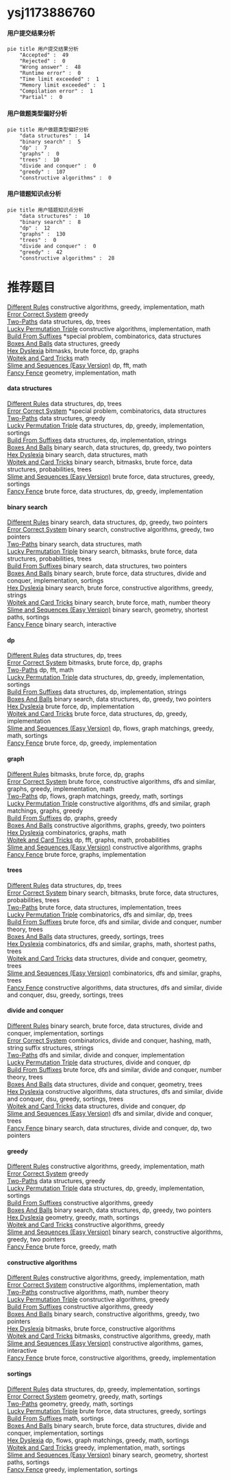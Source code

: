 # ysj1173886760
<!-- tabs:start -->
#### **用户提交结果分析**

```mermaid
pie title 用户提交结果分析
    "Accepted" :  49
    "Rejected" :  0
    "Wrong answer" :  48
    "Runtime error" :  0
    "Time limit exceeded" :  1
    "Memory limit exceeded" :  1
    "Compilation error" :  1
    "Partial" :  0
```
#### **用户做题类型偏好分析**

```mermaid
pie title 用户做题类型偏好分析
    "data structures" :  14
    "binary search" :  5
    "dp" :  7
    "graphs" :  0
    "trees" :  10
    "divide and conquer" :  0
    "greedy" :  107
    "constructive algorithms" :  0
```
#### **用户错题知识点分析**

```mermaid
pie title 用户错题知识点分析
    "data structures" :  10
    "binary search" :  8
    "dp" :  12
    "graphs" :  130
    "trees" :  0
    "divide and conquer" :  0
    "greedy" :  42
    "constructive algorithms" :  28
```
<!-- tabs:end -->
# 推荐题目
[Different Rules](http://codeforces.com/problemset/problem/1313/B)		constructive algorithms,
                        greedy,
                        implementation,
                        math		  
[Error Correct System](http://codeforces.com/problemset/problem/527/B)		greedy		  
[Two-Paths](http://codeforces.com/problemset/problem/1000/G)		data structures,
                        dp,
                        trees		  
[Lucky Permutation Triple](https://codeforces.com/contest/304/problem/C)		constructive algorithms,
                        implementation,
                        math		  
[Build From Suffixes](http://codeforces.com/problemset/problem/1488/H)		*special problem,
                        combinatorics,
                        data structures		  
[Boxes And Balls](http://codeforces.com/problemset/problem/884/D)		data structures,
                        greedy		  
[Hex Dyslexia](https://codeforces.com/contest/866/problem/E)		bitmasks,
                        brute force,
                        dp,
                        graphs		  
[Wojtek and Card Tricks](https://codeforces.com/contest/1229/problem/D)		math		  
[Slime and Sequences (Easy Version)](http://codeforces.com/problemset/problem/1349/F1)		dp,
                        fft,
                        math		  
[Fancy Fence](http://codeforces.com/problemset/problem/270/A)		geometry,
                        implementation,
                        math		  
<!-- tabs:start -->
#### **data structures**
[Different Rules](http://codeforces.com/problemset/problem/1000/G)		data structures,
                        dp,
                        trees		  
[Error Correct System](http://codeforces.com/problemset/problem/1488/H)		*special problem,
                        combinatorics,
                        data structures		  
[Two-Paths](http://codeforces.com/problemset/problem/884/D)		data structures,
                        greedy		  
[Lucky Permutation Triple](https://codeforces.com/contest/528/problem/B)		data structures,
                        dp,
                        greedy,
                        implementation,
                        sortings		  
[Build From Suffixes](http://codeforces.com/problemset/problem/1473/D)		data structures,
                        dp,
                        implementation,
                        strings		  
[Boxes And Balls](http://codeforces.com/problemset/problem/1492/C)		binary search,
                        data structures,
                        dp,
                        greedy,
                        two pointers		  
[Hex Dyslexia](http://codeforces.com/problemset/problem/1490/G)		binary search,
                        data structures,
                        math		  
[Wojtek and Card Tricks](http://codeforces.com/problemset/problem/1479/D)		binary search,
                        bitmasks,
                        brute force,
                        data structures,
                        probabilities,
                        trees		  
[Slime and Sequences (Easy Version)](http://codeforces.com/problemset/problem/1497/A)		brute force,
                        data structures,
                        greedy,
                        sortings		  
[Fancy Fence](http://codeforces.com/problemset/problem/1491/C)		brute force,
                        data structures,
                        dp,
                        greedy,
                        implementation		  
#### **binary search**
[Different Rules](http://codeforces.com/problemset/problem/1492/C)		binary search,
                        data structures,
                        dp,
                        greedy,
                        two pointers		  
[Error Correct System](http://codeforces.com/problemset/problem/1463/D)		binary search,
                        constructive algorithms,
                        greedy,
                        two pointers		  
[Two-Paths](http://codeforces.com/problemset/problem/1490/G)		binary search,
                        data structures,
                        math		  
[Lucky Permutation Triple](http://codeforces.com/problemset/problem/1479/D)		binary search,
                        bitmasks,
                        brute force,
                        data structures,
                        probabilities,
                        trees		  
[Build From Suffixes](http://codeforces.com/problemset/problem/1436/E)		binary search,
                        data structures,
                        two pointers		  
[Boxes And Balls](http://codeforces.com/problemset/problem/1461/D)		binary search,
                        brute force,
                        data structures,
                        divide and conquer,
                        implementation,
                        sortings		  
[Hex Dyslexia](http://codeforces.com/problemset/problem/1493/C)		binary search,
                        brute force,
                        constructive algorithms,
                        greedy,
                        strings		  
[Wojtek and Card Tricks](http://codeforces.com/problemset/problem/1487/D)		binary search,
                        brute force,
                        math,
                        number theory		  
[Slime and Sequences (Easy Version)](http://codeforces.com/problemset/problem/1486/B)		binary search,
                        geometry,
                        shortest paths,
                        sortings		  
[Fancy Fence](http://codeforces.com/problemset/problem/1486/C1)		binary search,
                        interactive		  
#### **dp**
[Different Rules](http://codeforces.com/problemset/problem/1000/G)		data structures,
                        dp,
                        trees		  
[Error Correct System](https://codeforces.com/contest/866/problem/E)		bitmasks,
                        brute force,
                        dp,
                        graphs		  
[Two-Paths](http://codeforces.com/problemset/problem/1349/F1)		dp,
                        fft,
                        math		  
[Lucky Permutation Triple](https://codeforces.com/contest/528/problem/B)		data structures,
                        dp,
                        greedy,
                        implementation,
                        sortings		  
[Build From Suffixes](http://codeforces.com/problemset/problem/1473/D)		data structures,
                        dp,
                        implementation,
                        strings		  
[Boxes And Balls](http://codeforces.com/problemset/problem/1492/C)		binary search,
                        data structures,
                        dp,
                        greedy,
                        two pointers		  
[Hex Dyslexia](https://codeforces.com/contest/1457/problem/C)		brute force,
                        dp,
                        implementation		  
[Wojtek and Card Tricks](http://codeforces.com/problemset/problem/1491/C)		brute force,
                        data structures,
                        dp,
                        greedy,
                        implementation		  
[Slime and Sequences (Easy Version)](http://codeforces.com/problemset/problem/1437/C)		dp,
                        flows,
                        graph matchings,
                        greedy,
                        math,
                        sortings		  
[Fancy Fence](http://codeforces.com/problemset/problem/1499/B)		brute force,
                        dp,
                        greedy,
                        implementation		  
#### **graph**
[Different Rules](https://codeforces.com/contest/866/problem/E)		bitmasks,
                        brute force,
                        dp,
                        graphs		  
[Error Correct System](http://codeforces.com/problemset/problem/1487/C)		brute force,
                        constructive algorithms,
                        dfs and similar,
                        graphs,
                        greedy,
                        implementation,
                        math		  
[Two-Paths](http://codeforces.com/problemset/problem/1437/C)		dp,
                        flows,
                        graph matchings,
                        greedy,
                        math,
                        sortings		  
[Lucky Permutation Triple](http://codeforces.com/problemset/problem/1470/D)		constructive algorithms,
                        dfs and similar,
                        graph matchings,
                        graphs,
                        greedy		  
[Build From Suffixes](http://codeforces.com/problemset/problem/1476/C)		dp,
                        graphs,
                        greedy		  
[Boxes And Balls](http://codeforces.com/problemset/problem/1304/D)		constructive algorithms,
                        graphs,
                        greedy,
                        two pointers		  
[Hex Dyslexia](http://codeforces.com/problemset/problem/1475/C)		combinatorics,
                        graphs,
                        math		  
[Wojtek and Card Tricks](http://codeforces.com/problemset/problem/553/E)		dp,
                        fft,
                        graphs,
                        math,
                        probabilities		  
[Slime and Sequences (Easy Version)](http://codeforces.com/problemset/problem/1495/C)		constructive algorithms,
                        graphs		  
[Fancy Fence](http://codeforces.com/problemset/problem/1510/K)		brute force,
                        graphs,
                        implementation		  
#### **trees**
[Different Rules](http://codeforces.com/problemset/problem/1000/G)		data structures,
                        dp,
                        trees		  
[Error Correct System](http://codeforces.com/problemset/problem/1479/D)		binary search,
                        bitmasks,
                        brute force,
                        data structures,
                        probabilities,
                        trees		  
[Two-Paths](http://codeforces.com/problemset/problem/1511/C)		brute force,
                        data structures,
                        implementation,
                        trees		  
[Lucky Permutation Triple](http://codeforces.com/problemset/problem/1499/F)		combinatorics,
                        dfs and similar,
                        dp,
                        trees		  
[Build From Suffixes](http://codeforces.com/problemset/problem/1491/E)		brute force,
                        dfs and similar,
                        divide and conquer,
                        number theory,
                        trees		  
[Boxes And Balls](http://codeforces.com/problemset/problem/1466/D)		data structures,
                        greedy,
                        sortings,
                        trees		  
[Hex Dyslexia](http://codeforces.com/problemset/problem/1495/D)		combinatorics,
                        dfs and similar,
                        graphs,
                        math,
                        shortest paths,
                        trees		  
[Wojtek and Card Tricks](http://codeforces.com/problemset/problem/1303/G)		data structures,
                        divide and conquer,
                        geometry,
                        trees		  
[Slime and Sequences (Easy Version)](http://codeforces.com/problemset/problem/1454/E)		combinatorics,
                        dfs and similar,
                        graphs,
                        trees		  
[Fancy Fence](http://codeforces.com/problemset/problem/1494/D)		constructive algorithms,
                        data structures,
                        dfs and similar,
                        divide and conquer,
                        dsu,
                        greedy,
                        sortings,
                        trees		  
#### **divide and conquer**
[Different Rules](http://codeforces.com/problemset/problem/1461/D)		binary search,
                        brute force,
                        data structures,
                        divide and conquer,
                        implementation,
                        sortings		  
[Error Correct System](http://codeforces.com/problemset/problem/1466/G)		combinatorics,
                        divide and conquer,
                        hashing,
                        math,
                        string suffix structures,
                        strings		  
[Two-Paths](http://codeforces.com/problemset/problem/1490/D)		dfs and similar,
                        divide and conquer,
                        implementation		  
[Lucky Permutation Triple](https://codeforces.com/contest/1483/problem/C)		data structures,
                        divide and conquer,
                        dp		  
[Build From Suffixes](http://codeforces.com/problemset/problem/1491/E)		brute force,
                        dfs and similar,
                        divide and conquer,
                        number theory,
                        trees		  
[Boxes And Balls](http://codeforces.com/problemset/problem/1303/G)		data structures,
                        divide and conquer,
                        geometry,
                        trees		  
[Hex Dyslexia](http://codeforces.com/problemset/problem/1494/D)		constructive algorithms,
                        data structures,
                        dfs and similar,
                        divide and conquer,
                        dsu,
                        greedy,
                        sortings,
                        trees		  
[Wojtek and Card Tricks](http://codeforces.com/problemset/problem/1482/E)		data structures,
                        divide and conquer,
                        dp		  
[Slime and Sequences (Easy Version)](http://codeforces.com/problemset/problem/566/C)		dfs and similar,
                        divide and conquer,
                        trees		  
[Fancy Fence](http://codeforces.com/problemset/problem/1428/F)		binary search,
                        data structures,
                        divide and conquer,
                        dp,
                        two pointers		  
#### **greedy**
[Different Rules](http://codeforces.com/problemset/problem/1313/B)		constructive algorithms,
                        greedy,
                        implementation,
                        math		  
[Error Correct System](http://codeforces.com/problemset/problem/527/B)		greedy		  
[Two-Paths](http://codeforces.com/problemset/problem/884/D)		data structures,
                        greedy		  
[Lucky Permutation Triple](https://codeforces.com/contest/528/problem/B)		data structures,
                        dp,
                        greedy,
                        implementation,
                        sortings		  
[Build From Suffixes](http://codeforces.com/problemset/problem/1503/A)		constructive algorithms,
                        greedy		  
[Boxes And Balls](http://codeforces.com/problemset/problem/1492/C)		binary search,
                        data structures,
                        dp,
                        greedy,
                        two pointers		  
[Hex Dyslexia](https://codeforces.com/contest/1496/problem/C)		geometry,
                        greedy,
                        math,
                        sortings		  
[Wojtek and Card Tricks](http://codeforces.com/problemset/problem/1493/A)		constructive algorithms,
                        greedy		  
[Slime and Sequences (Easy Version)](http://codeforces.com/problemset/problem/1463/D)		binary search,
                        constructive algorithms,
                        greedy,
                        two pointers		  
[Fancy Fence](http://codeforces.com/problemset/problem/1462/C)		brute force,
                        greedy,
                        math		  
#### **constructive algorithms**
[Different Rules](http://codeforces.com/problemset/problem/1313/B)		constructive algorithms,
                        greedy,
                        implementation,
                        math		  
[Error Correct System](https://codeforces.com/contest/304/problem/C)		constructive algorithms,
                        implementation,
                        math		  
[Two-Paths](https://codeforces.com/contest/1478/problem/D)		constructive algorithms,
                        math,
                        number theory		  
[Lucky Permutation Triple](http://codeforces.com/problemset/problem/1503/A)		constructive algorithms,
                        greedy		  
[Build From Suffixes](http://codeforces.com/problemset/problem/1493/A)		constructive algorithms,
                        greedy		  
[Boxes And Balls](http://codeforces.com/problemset/problem/1463/D)		binary search,
                        constructive algorithms,
                        greedy,
                        two pointers		  
[Hex Dyslexia](https://codeforces.com/contest/1456/problem/B)		bitmasks,
                        brute force,
                        constructive algorithms		  
[Wojtek and Card Tricks](http://codeforces.com/problemset/problem/1492/D)		bitmasks,
                        constructive algorithms,
                        greedy,
                        math		  
[Slime and Sequences (Easy Version)](https://codeforces.com/contest/1504/problem/D)		constructive algorithms,
                        games,
                        interactive		  
[Fancy Fence](https://codeforces.com/contest/1483/problem/A)		brute force,
                        constructive algorithms,
                        greedy,
                        implementation		  
#### **sortings**
[Different Rules](https://codeforces.com/contest/528/problem/B)		data structures,
                        dp,
                        greedy,
                        implementation,
                        sortings		  
[Error Correct System](https://codeforces.com/contest/1496/problem/C)		geometry,
                        greedy,
                        math,
                        sortings		  
[Two-Paths](http://codeforces.com/problemset/problem/1495/A)		geometry,
                        greedy,
                        math,
                        sortings		  
[Lucky Permutation Triple](http://codeforces.com/problemset/problem/1497/A)		brute force,
                        data structures,
                        greedy,
                        sortings		  
[Build From Suffixes](http://codeforces.com/problemset/problem/1427/A)		math,
                        sortings		  
[Boxes And Balls](http://codeforces.com/problemset/problem/1461/D)		binary search,
                        brute force,
                        data structures,
                        divide and conquer,
                        implementation,
                        sortings		  
[Hex Dyslexia](http://codeforces.com/problemset/problem/1437/C)		dp,
                        flows,
                        graph matchings,
                        greedy,
                        math,
                        sortings		  
[Wojtek and Card Tricks](http://codeforces.com/problemset/problem/1473/A)		greedy,
                        implementation,
                        math,
                        sortings		  
[Slime and Sequences (Easy Version)](http://codeforces.com/problemset/problem/1486/B)		binary search,
                        geometry,
                        shortest paths,
                        sortings		  
[Fancy Fence](http://codeforces.com/problemset/problem/1480/B)		greedy,
                        implementation,
                        sortings		  
<!-- tabs:end -->
